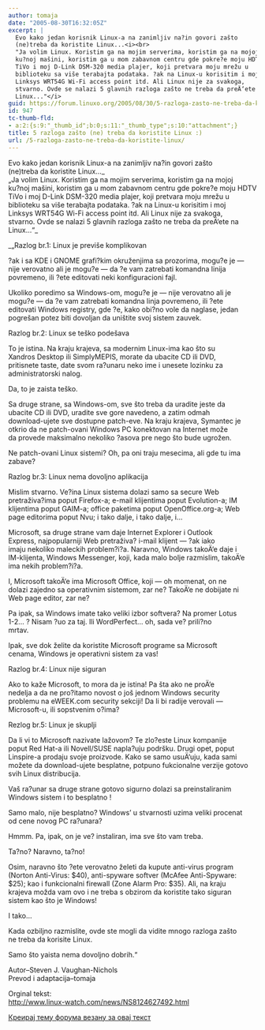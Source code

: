 ```yaml
---
author: tomaja
date: "2005-08-30T16:32:05Z"
excerpt: |
  Evo kako jedan korisnik Linux-a na zanimljiv na?in govori zašto
  (ne)treba da koristite Linux...<i><br>
  "Ja volim Linux. Koristim ga na mojim serverima, koristim ga na mojoj
  ku?noj mašini, koristim ga u mom zabavnom centru gde pokre?e moju HDTV
  TiVo i moj D-Link DSM-320 media plajer, koji pretvara moju mrežu u
  biblioteku sa više terabajta podataka. ?ak na Linux-u korisitim i moj
  Linksys WRT54G Wi-Fi access point itd. Ali Linux nije za svakoga,
  stvarno. Ovde se nalazi 5 glavnih razloga zašto ne treba da preÄ‘ete na
  Linux..."</i>
guid: https://forum.linuxo.org/2005/08/30/5-razloga-zasto-ne-treba-da-koristite-linux/
id: 947
tc-thumb-fld:
- a:2:{s:9:"_thumb_id";b:0;s:11:"_thumb_type";s:10:"attachment";}
title: 5 razloga zašto (ne) treba da koristite Linux :)
url: /5-razloga-zasto-ne-treba-da-koristite-linux/
---
```

Evo kako jedan korisnik Linux-a na zanimljiv na?in govori zašto  
(ne)treba da koristite Linux&#8230;_  
&#8222;Ja volim Linux. Koristim ga na mojim serverima, koristim ga na mojoj  
ku?noj mašini, koristim ga u mom zabavnom centru gde pokre?e moju HDTV  
TiVo i moj D-Link DSM-320 media plajer, koji pretvara moju mrežu u  
biblioteku sa više terabajta podataka. ?ak na Linux-u korisitim i moj  
Linksys WRT54G Wi-Fi access point itd. Ali Linux nije za svakoga,  
stvarno. Ovde se nalazi 5 glavnih razloga zašto ne treba da preÄ‘ete na  
Linux&#8230;&#8220;_<!--break-->

_&#8222;Razlog br.1: Linux je previše komplikovan</p> 

?ak i sa KDE i GNOME grafi?kim okruženjima sa prozorima, mogu?e je &#8212;  
nije verovatno ali je mogu?e &#8212; da ?e vam zatrebati komandna linija  
povremeno, ili ?ete editovati neki konfiguracioni fajl.

Ukoliko poredimo sa Windows-om, mogu?e je &#8212; nije verovatno ali je  
mogu?e &#8212; da ?e vam zatrebati komandna linja povremeno, ili ?ete  
editovati Windows registry, gde ?e, kako obi?no vole da naglase, jedan  
pogrešan potez biti dovoljan da uništite svoj sistem zauvek.

Razlog br.2: Linux se teško podešava

To je istina. Na kraju krajeva, sa modernim Linux-ima kao što su  
Xandros Desktop ili SimplyMEPIS, morate da ubacite CD ili DVD,  
pritisnete taste, date svom ra?unaru neko ime i unesete lozinku za  
administratorski nalog.

Da, to je zaista teško.

Sa druge strane, sa Windows-om, sve što treba da uradite jeste da  
ubacite CD ili DVD, uradite sve gore navedeno, a zatim odmah  
download-ujete sve dostupne patch-eve. Na kraju krajeva, Symantec je  
otkrio da ne patch-ovani Windows PC konektovan na Internet može  
da provede maksimalno nekoliko ?asova pre nego što bude ugrožen.

Ne patch-ovani Linux sistemi? Oh, pa oni traju mesecima, ali gde tu ima  
zabave?

Razlog br.3: Linux nema dovoljno aplikacija

Mislim stvarno. Ve?ina Linux sistema dolazi samo sa secure Web  
pretraživa?ima poput Firefox-a; e-mail klijentima poput Evolution-a; IM  
klijentima poput GAIM-a; office paketima poput OpenOffice.org-a; Web  
page editorima poput Nvu; i tako dalje, i tako dalje, i&#8230;

Microsoft, sa druge strane vam daje Internet Explorer i Outlook  
Express, najpopularniji Web pretraživa? i-mail klijent &#8212; ?ak iako  
imaju nekoliko maleckih problem?i?a. Naravno, Windows takoÄ‘e daje i  
IM-klijenta, Windows Messenger, koji, kada malo bolje razmislim, takoÄ‘e  
ima nekih problem?i?a.

I, Microsoft takoÄ‘e ima Microsoft Office, koji &#8212; oh momenat, on ne  
dolazi zajedno sa operativnim sistemom, zar ne? TakoÄ‘e ne dobijate ni  
Web page editor, zar ne?

Pa ipak, sa Windows imate tako veliki izbor softvera? Na promer Lotus  
1-2&#8230; ? Nisam ?uo za taj. Ili WordPerfect&#8230; oh, sada ve? prili?no  
mrtav.

Ipak, sve dok želite da koristite Microsoft programe sa Microsoft  
cenama, Windows je operativni sistem za vas!

Razlog br.4: Linux nije siguran

Ako to kaže Microsoft, to mora da je istina! Pa šta ako ne proÄ‘e  
nedelja a da ne pro?itamo novost o još jednom Windows security  
problemu na eWEEK.com security sekciji! Da li bi radije verovali &#8212;  
Microsoft-u, ili sopstvenim o?ima?

Rezlog br.5: Linux je skuplji

Da li vi to Microsoft nazivate lažovom? Te zlo?este Linux kompanije  
poput Red Hat-a ili Novell/SUSE napla?uju podršku. Drugi opet, poput  
Linspire-a prodaju svoje proizvode. Kako se samo usuÄ‘uju, kada sami  
možete da download-ujete besplatne, potpuno fukcionalne verzije gotovo  
svih Linux distribucija.

Vaš ra?unar sa druge strane gotovo sigurno dolazi sa preinstaliranim  
Windows sistem i to besplatno !

Samo malo, nije besplatno? Windows&#8217; u stvarnosti uzima veliki procenat  
od cene novog PC ra?unara?

Hmmm. Pa, ipak, on je ve? instaliran, ima sve što vam treba.

Ta?no? Naravno, ta?no!

Osim, naravno što ?ete verovatno želeti da kupute anti-virus program  
(Norton Anti-Virus: $40), anti-spyware softver (McAfee Anti-Spyware:  
$25); kao i funkcionalni firewall (Zone Alarm Pro: $35). Ali, na kraju  
krajeva možda vam ovo i ne treba s obzirom da koristite tako siguran  
sistem kao što je Windows!

I tako&#8230;

Kada ozbiljno razmislite, ovde ste mogli da vidite mnogo razloga zašto  
ne treba da korisite Linux.

Samo što yaista nema dovoljno dobrih.&#8220;  
</i>

Autor&#8211;Steven J. Vaughan-Nichols  
Prevod i adaptacija&#8211;tomaja

Orginal tekst:  
http://www.linux-watch.com/news/NS8124627492.html

[Креирај тему форума везану за овај текст](https://linuxo.org/nova-tema-na-forumu/?se_pid=947)